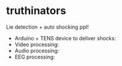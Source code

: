 # truthinators
Lie detection + auto shocking ppl!

- Arduino + TENS device to deliver shocks: 
- Video processing:
- Audio processing:
- EEG processing:
